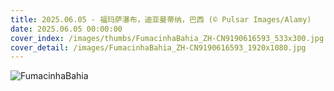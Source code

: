 ```yaml
---
title: 2025.06.05 - 福玛萨瀑布，迪亚曼蒂纳，巴西 (© Pulsar Images/Alamy)
date: 2025.06.05 00:00:00
cover_index: /images/thumbs/FumacinhaBahia_ZH-CN9190616593_533x300.jpg
cover_detail: /images/FumacinhaBahia_ZH-CN9190616593_1920x1080.jpg
---
```


![FumacinhaBahia](/images/FumacinhaBahia_ZH-CN9190616593_1920x1080.jpg)
